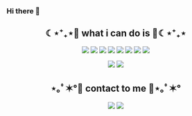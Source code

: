 ### Hi there 👋
<h2 align="center">☾⋆⁺₊⋆💙 what i can do is 💙☾⋆⁺₊⋆</h2>
 
<p align="center"><img src="https://img.shields.io/badge/Python-3776AB?style=flat-square&logo=Python&logoColor=white"/></a> <img src="https://img.shields.io/badge/C++-00599C?style=flat-square&logo=C++&logoColor=white"/></a>  <img src="https://img.shields.io/badge/Android-3DDC84?style=flat-square&logo=Android&logoColor=white"/></a>  <img src="https://img.shields.io/badge/Dart-61DAFB?style=flat&logo=Dart&logoColor=white"/></a> <img src="https://img.shields.io/badge/Arduino-00979D?style=flat-square&logo=Arduino&logoColor=white"/></a> <img src="https://img.shields.io/badge/PHP-777BB4?style=flat-square&logo=PHP&logoColor=white"/></a>  <img src="https://img.shields.io/badge/HTML-E34F26?style=flat-square&logo=HTML&logoColor=white"/></a>  <img src="https://img.shields.io/badge/CSS-1572B6?style=flat-square&logo=CSS&logoColor=white"/></a></p>
<p align="center"> <img src="https://img.shields.io/badge/MySQL-4479A1?style=flat-square&logo=MySQL&logoColor=white"/></a> <img src="https://img.shields.io/badge/Django-092E20?style=flat-square&logo=Django&logoColor=white"/></a></p>



<h2 align="center">⋆｡ﾟ✶°💜 contact to me 💜⋆｡ﾟ✶°</h2>

<p align="center"><a href="https://jeongmin-heo.notion.site/c7ae677ef46e41039296c463def78a2d"><img src="https://img.shields.io/badge/My tech blog-A9BCF5?style=flat-square&logo=GitHub Sponsors&logoColor=white&link=https://jeongmin-heo.notion.site/c7ae677ef46e41039296c463def78a2d"/></a>  <a href="mailto:gjwjdals@56gmail.com"><img src="https://img.shields.io/badge/Gmail-D0A9F5?style=flat-square&logo=Gmail&logoColor=white&link=mailto:gjwjdals56@gmail.com"/></a></p>

